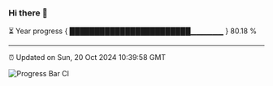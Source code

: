### Hi there 👋

⏳ Year progress { ████████████████████████▁▁▁▁▁▁ } 80.18 %

---

⏰ Updated on Sun, 20 Oct 2024 10:39:58 GMT

![Progress Bar CI](https://github.com/IshwaranRudhara/GIT-ACTION/workflows/Progress%20Bar%20CI/badge.svg)
